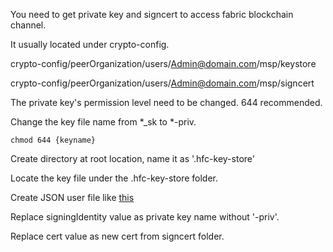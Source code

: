 You need to get private key and signcert to access fabric blockchain channel.

It usually located under crypto-config.

crypto-config/peerOrganization/users/Admin@domain.com/msp/keystore

crypto-config/peerOrganization/users/Admin@domain.com/msp/signcert

The private key's permission level need to be changed. 644 recommended.

Change the key file name from *_sk to *-priv.

```shell
chmod 644 {keyname}
```

Create directory at root location, name it as '.hfc-key-store'

Locate the key file under the .hfc-key-store folder.

Create JSON user file like [this](https://github.com/reoim/blockchain-bmt/blob/master/creds/PeerAdmin)

Replace signingIdentity value as private key name without '-priv'.

Replace cert value as new cert from signcert folder.

